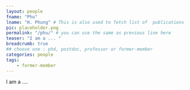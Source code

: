 ```yaml
---
layout: people
fname: "Phu"
lname: "H. Phung" # This is also used to fetch list of  publications
pic: placeholder.png
permalink: "/phu/" # you can use the same as previous line here
teaser: "I am a ... "
breadcrumb: true
## choose one : phd, postdoc, professor or former-member
categories: people
tags:
    - former-member
---
```

I am a ....
